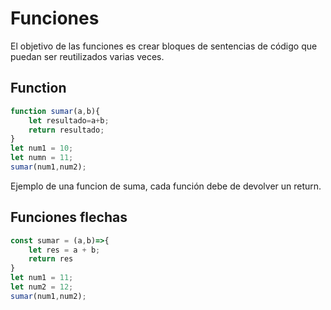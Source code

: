# Funciones

El objetivo de las funciones es crear bloques de sentencias de código que puedan ser reutilizados varias veces.

## Function

``` js
function sumar(a,b){
    let resultado=a+b;
    return resultado;
}
let num1 = 10;
let numn = 11;
sumar(num1,num2);
```

Ejemplo de una funcion de suma, cada función debe de devolver un return.

## Funciones flechas

``` js
const sumar = (a,b)=>{
    let res = a + b;
    return res
}
let num1 = 11;
let num2 = 12;
sumar(num1,num2);
```
